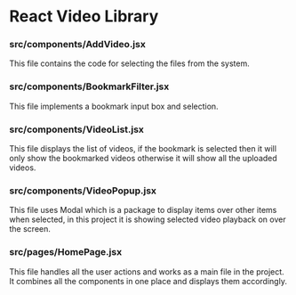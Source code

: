 # React Video Library
### src/components/AddVideo.jsx
This file contains the code for selecting the files from the system.

### src/components/BookmarkFilter.jsx
This file implements a bookmark input box and selection.

### src/components/VideoList.jsx 
This file displays the list of videos, if the bookmark is selected then it will only show the bookmarked videos otherwise it will show all the uploaded videos.

### src/components/VideoPopup.jsx 
This file uses Modal which is a package to display items over other items when selected, in this project it is showing selected video playback on over the screen.

### src/pages/HomePage.jsx
This file handles all the user actions and works as a main file in the project. It combines all the components in one place and displays them accordingly.
